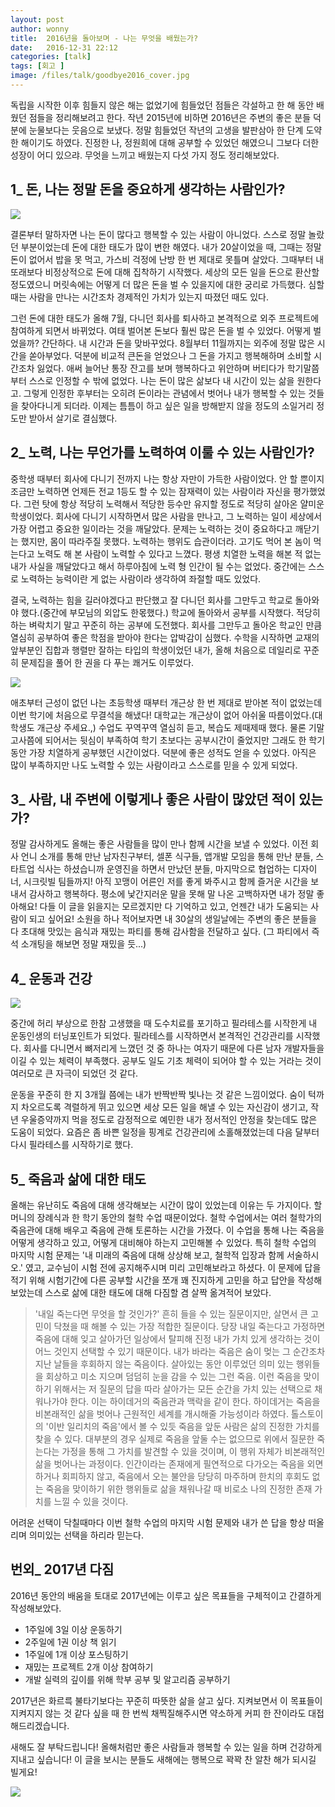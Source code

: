 ```yaml
---
layout: post
author: wonny
title:  2016년을 돌아보며 - 나는 무엇을 배웠는가?
date:   2016-12-31 22:12
categories: [talk]
tags: [회고 ]
image: /files/talk/goodbye2016_cover.jpg
---
```

 독립을 시작한 이후 힘들지 않은 해는 없었기에 힘들었던 점들은 각설하고 한 해 동안 배웠던 점들을 정리해보려고 한다. 작년 2015년에 비하면 2016년은 주변의 좋은 분들 덕분에 눈물보다는 웃음으로 보냈다. 정말 힘들었던 작년의 고생을 발판삼아 한 단계 도약한 해이기도 하였다. 진정한 나, 정원희에 대해 공부할 수 있었던 해였으니 그보다 더한 성장이 어디 있으랴. 무엇을 느끼고 배웠는지 다섯 가지 정도 정리해보았다.

## 1_ 돈, 나는 정말 돈을 중요하게 생각하는 사람인가?

![](/files/talk/goodbye2016_1.png)

 결론부터 말하자면 나는 돈이 많다고 행복할 수 있는 사람이 아니었다. 스스로 정말 놀랐던 부분이었는데 돈에 대한 태도가 많이 변한 해였다. 내가 20살이었을 때, 그때는 정말 돈이 없어서 밥을 못 먹고, 가스비 걱정에 난방 한 번 제대로 못틀며 살았다. 그때부터 내 또래보다 비정상적으로 돈에 대해 집착하기 시작했다. 세상의 모든 일을 돈으로 환산할 정도였으니 머릿속에는 어떻게 더 많은 돈을 벌 수 있을지에 대한 궁리로 가득했다. 심할 때는 사람을 만나는 시간조차 경제적인 가치가 있는지 따졌던 때도 있다.

 그런 돈에 대한 태도가 올해 7월, 다니던 회사를 퇴사하고 본격적으로 외주 프로젝트에 참여하게 되면서 바뀌었다. 여태 벌어본 돈보다 훨씬 많은 돈을 벌 수 있었다. 어떻게 벌었을까? 간단하다. 내 시간과 돈을 맞바꾸었다. 8월부터 11월까지는 외주에 정말 많은 시간을 쏟아부었다. 덕분에 비교적 큰돈을 얻었으나 그 돈을 가지고 행복해하며 소비할 시간조차 잃었다. 애써 늘어난 통장 잔고를 보며 행복하다고 위안하며 버티다가 학기말쯤부터 스스로 인정할 수 밖에 없었다. 나는 돈이 많은 삶보다 내 시간이 있는 삶을 원한다고. 그렇게 인정한 후부터는 오히려 돈이라는 관념에서 벗어나 내가 행복할 수 있는 것들을 찾아다니게 되더라. 이제는 틈틈이 하고 싶은 일을 방해받지 않을 정도의 소일거리 정도만 받아서 살기로 결심했다.



## 2_ 노력, 나는 무언가를 노력하여 이룰 수 있는 사람인가?

 중학생 때부터 회사에 다니기 전까지 나는 항상 자만이 가득한 사람이었다. 안 할 뿐이지 조금만 노력하면 언제든 전교 1등도 할 수 있는 잠재력이 있는 사람이라 자신을 평가했었다. 그런 탓에 항상 적당히 노력해서 적당한 등수만 유지할 정도로 적당히 살아온 얄미운 학생이었다. 회사에 다니기 시작하면서 많은 사람을 만나고, 그 노력하는 일이 세상에서 가장 어렵고 중요한 일이라는 것을 깨달았다. 문제는 노력하는 것이 중요하다고 깨닫기는 했지만, 몸이 따라주질 못했다. 노력하는 행위도 습관이더라. 고기도 먹어 본 놈이 먹는다고 노력도 해 본 사람이 노력할 수 있다고 느꼈다. 평생 치열한 노력을 해본 적 없는 내가 사실을 깨달았다고 해서 하루아침에 노력 형 인간이 될 수는 없었다. 중간에는 스스로 노력하는 능력이란 게 없는 사람이라 생각하여 좌절할 때도 있었다.

 결국, 노력하는 힘을 길러야겠다고 판단했고 잘 다니던 회사를 그만두고 학교로 돌아와야 했다.(중간에 부모님의 외압도 한몫했다.) 학교에 돌아와서 공부를 시작했다. 적당히 하는 벼락치기 말고 꾸준히 하는 공부에 도전했다. 회사를 그만두고 돌아온 학교인 만큼 열심히 공부하여 좋은 학점을 받아야 한다는 압박감이 심했다. 수학을 시작하면 교재의 앞부분인 집합과 행렬만 잘하는 타입의 학생이었던 내가, 올해 처음으로 데일리로 꾸준히 문제집을 풀어 한 권을 다 푸는 쾌거도 이루었다.

![](/files/talk/goodbye2016_2.png)

 애초부터 근성이 없던 나는 초등학생 때부터 개근상 한 번 제대로 받아본 적이 없었는데 이번 학기에 처음으로 무결석을 해냈다! 대학교는 개근상이 없어 아쉬울 따름이었다.(대학생도 개근상 주세요.,) 수업도 꾸역꾸역 열심히 듣고, 복습도 제때제때 했다. 물론 기말고사쯤에 되어서는 뒷심이 부족하여 학기 초보다는 공부시간이 줄었지만 그래도 한 학기 동안 가장 치열하게 공부했던 시간이었다. 덕분에 좋은 성적도 얻을 수 있었다. 아직은 많이 부족하지만 나도 노력할 수 있는 사람이라고 스스로를 믿을 수 있게 되었다.



## 3_ 사람, 내 주변에 이렇게나 좋은 사람이 많았던 적이 있는가?

 정말 감사하게도 올해는 좋은 사람들을 많이 만나 함께 시간을 보낼 수 있었다. 이전 회사 언니 소개를 통해 만난 남자친구부터, 셀폰 식구들, 앱개발 모임을 통해 만난 분들, 스타트업 식사는 하셨습니까 운영진을 하면서 만났던 분들, 마지막으로 협업하는 디자이너, 시크릿빌 팀들까지! 아직 꼬맹이 어른인 저를 좋게 봐주시고 함께 즐거운 시간을 보내서 감사하고 행복하다. 평소에 낯간지러운 말을 못해 말 나온 고백하자면 내가 정말 좋아해요! 다들 이 글을 읽을지는 모르겠지만 다 기억하고 있고, 언젠간 내가 도움되는 사람이 되고 싶어요!
 소원을 하나 적어보자면 내 30살의 생일날에는 주변의 좋은 분들을 다 초대해 맛있는 음식과 재밌는 파티를 통해 감사함을 전달하고 싶다. (그 파티에서 즉석 소개팅을 해보면 정말 재밌을 듯...)


## 4_ 운동과 건강

![](/files/talk/goodbye2016_3.png)

 중간에 허리 부상으로 한참 고생했을 때 도수치료를 포기하고 필라테스를 시작한게 내 운동인생의 터닝포인트가 되었다. 필라테스를 시작하면서 본격적인 건강관리를 시작했다. 회사를 다니면서 뼈저리게 느꼈던 것 중 하나는 여자기 때문에 다른 남자 개발자들을 이길 수 있는 체력이 부족했다. 공부도 일도 기초 체력이 되어야 할 수 있는 거라는 것이 여러모로 큰 자극이 되었던 것 같다.

 운동을 꾸준히 한 지 3개월 쯤에는 내가 반짝반짝 빛나는 것 같은 느낌이었다. 숨이 턱까지 차오르도록 격렬하게 뛰고 있으면 세상 모든 일을 해낼 수 있는 자신감이 생기고, 작년 우울증약까지 먹을 정도로 감정적으로 예민한 내가 정서적인 안정을 찾는데도 많은 도움이 되었다. 요즘은 좀 바쁜 일정을 핑계로 건강관리에 소홀해졌었는데 다음 달부터 다시 필라테스를 시작하기로 했다.


## 5_ 죽음과 삶에 대한 태도

 올해는 유난히도 죽음에 대해 생각해보는 시간이 많이 있었는데 이유는 두 가지이다. 할머니의 장례식과 한 학기 동안의 철학 수업 때문이었다. 철학 수업에서는 여러 철학가의 죽음관에 대해 배우고 죽음에 관해 토론하는 시간을 가졌다. 이 수업을 통해 나는 죽음을 어떻게 생각하고 있고, 어떻게 대비해야 하는지 고민해볼 수 있었다. 특히 철학 수업의 마지막 시험 문제는 '내 미래의 죽음에 대해 상상해 보고, 철학적 입장과 함께 서술하시오.' 였고, 교수님이 시험 전에 공지해주시며 미리 고민해보라고 하셨다. 이 문제에 답을 적기 위해 시험기간에 다른 공부할 시간을 쪼개 꽤 진지하게 고민을 하고 답안을 작성해보았는데 스스로 삶에 대한 태도에 대해 다짐할 겸 살짝 옮겨적어 보았다.

 > '내일 죽는다면 무엇을 할 것인가?' 흔히 들을 수 있는 질문이지만, 살면서 큰 고민이 닥쳤을 때 해볼 수 있는 가장 적합한 질문이다. 당장 내일 죽는다고 가정하면 죽음에 대해 잊고 살아가던 일상에서 탈피해 진정 내가 가치 있게 생각하는 것이 어느 것인지 선택할 수 있기 때문이다. 내가 바라는 죽음은 숨이 멎는 그 순간조차 지난 날들을 후회하지 않는 죽음이다. 살아있는 동안 이루었던 의미 있는 행위들을 회상하고 미소 지으며 덤덤히 눈을 감을 수 있는 그런 죽음. 이런 죽음을 맞이하기 위해서는 저 질문의 답을 따라 살아가는 모든 순간을 가치 있는 선택으로 채워나가야 한다. 이는 하이데거의 죽음관과 맥락을 같이 한다. 하이데거는 죽음을 비본래적인 삶을 벗어나 근원적인 세계를 개시해줄 가능성이라 하였다. 톨스토이의 '이반 일리치의 죽음'에서 볼 수 있듯 죽음을 앞둔 사람은 삶의 진정한 가치를 찾을 수 있다. 대부분의 경우 실제로 죽음을 앞둘 수는 없으므로 위에서 질문한 죽는다는 가정을 통해 그 가치를 발견할 수 있을 것이며, 이 행위 자체가 비본래적인 삶을 벗어나는 과정이다. 인간이라는 존재에게 필연적으로 다가오는 죽음을 외면하거나 회피하지 않고, 죽음에서 오는 불안을 당당히 마주하며 한치의 후회도 없는 죽음을 맞이하기 위한 행위들로 삶을 채워나갈 때 비로소 나의 진정한 존재 가치를 느낄 수 있을 것이다.

 어려운 선택이 닥칠때마다 이번 철학 수업의 마지막 시험 문제와 내가 쓴 답을 항상 떠올리며 의미있는 선택을 하리라 믿는다.


## 번외_ 2017년 다짐

2016년 동안의 배움을 토대로 2017년에는 이루고 싶은 목표들을 구체적이고 간결하게 작성해보았다.

- 1주일에 3일 이상 운동하기
- 2주일에 1권 이상 책 읽기
- 1주일에 1개 이상 포스팅하기
- 재밌는 프로젝트 2개 이상 참여하기
- 개발 실력의 깊이를 위해 학부 공부 및 알고리즘 공부하기

2017년은 화르륵 불타기보다는 꾸준히 따뜻한 삶을 살고 싶다. 지켜보면서 이 목표들이 지켜지지 않는 것 같다 싶을 때 한 번씩 채찍질해주시면 약소하게 커피 한 잔이라도 대접해드리겠습니다.

새해도 잘 부탁드립니다! 올해처럼만 좋은 사람들과 행복할 수 있는 일을 하며 건강하게 지내고 싶습니다!
이 글을 보시는 분들도 새해에는 행복으로 꽉꽉 찬 알찬 해가 되시길 빌게요!

![](/files/talk/goodbye2016_4.png)


